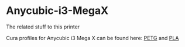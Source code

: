 # Anycubic-i3-MegaX
The related stuff to this printer

Cura profiles for Anycubic i3 Mega X can be found here: [PETG](Profiles/Cura/Anycubic%20i3%20Mega%20X%20-%20PETG.curaprofile) and [PLA](Profiles/Cura/Anycubic%20i3%20Mega%20X%20-%20PLA.curaprofile)
